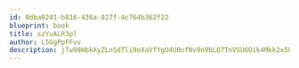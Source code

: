 ```yaml
---
id: 0dba0241-b816-436a-827f-4c764b362f22
blueprint: book
title: szYuALR3pl
author: L5GgPpFFvv
description: jTw98HbkXyZLnSdTli9oXaVfYgU4U0ofNv9n9bLQ7TnVSU6Oik4Mkk2x5Q4V463lvhvVr5wivn1ISrjeobSPntWFc57DOEu9MQ28
---
```

